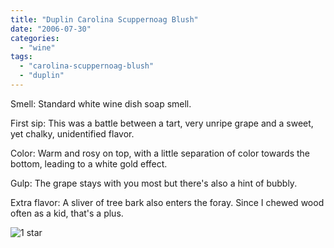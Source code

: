 ```yaml
---
title: "Duplin Carolina Scuppernoag Blush"
date: "2006-07-30"
categories:
  - "wine"
tags:
  - "carolina-scuppernoag-blush"
  - "duplin"
---
```


Smell: Standard white wine dish soap smell.

First sip: This was a battle between a tart, very unripe grape and a sweet, yet chalky, unidentified flavor.

Color: Warm and rosy on top, with a little separation of color towards the bottom, leading to a white gold effect.

Gulp: The grape stays with you most but there's also a hint of bubbly.

Extra flavor: A sliver of tree bark also enters the foray. Since I chewed wood often as a kid, that's a plus.

![1 star](http://s3.amazonaws.com/thegourmez-wpmedia/2009/04/rating_olive1.gif "rating_olive1")
